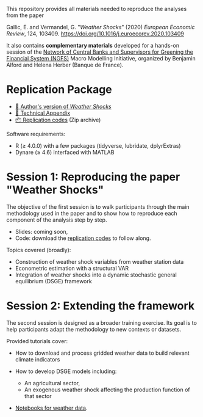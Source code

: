 This repository provides all materials needed to reproduce the analyses from the paper

Gallic, E. and Vermandel, G. "*Weather Shocks*" (2020)
_European Economic Review_, 124, 103409.
<https://doi.org/10.1016/j.euroecorev.2020.103409>

It also contains **complementary materials** developed for a hands-on session of the
[Network of Central Banks and Supervisors for Greening the Financial System (NGFS)](https://www.ngfs.net/en)
Macro Modelling Initiative, organized by Benjamin Alford and Helena Herber 
(Banque de France).


# Replication Package

- [📕 Author's version of _Weather Shocks_](paper/Gallic_Vermandel-Weather_Shocks_2020.pdf)
- [📝 Technical Appendix](paper/Technical-Appendix.pdf)
- [📦 Replication codes](https://github.com/3wen/weathershocks/raw/main/paper/codes_weather_shocks.zip) (Zip archive)

Software requirements:

- R (≥ 4.0.0) with a few packages (tidyverse, lubridate, dplyrExtras)
- Dynare (≥ 4.6) interfaced with MATLAB

# Session 1: Reproducing the paper "Weather Shocks"

The objective of the first session is to walk participants through the main 
methodology used in the paper and to show how to reproduce each component of the 
analysis step by step.

- Slides: coming soon,
- Code: download the [replication codes](paper/codes_weather_shocks.zip) to
  follow along.

Topics covered (broadly):

- Construction of weather shock variables from weather station data
- Econometric estimation with a structural VAR
- Integration of weather shocks into a dynamic stochastic general equilibrium 
  (DSGE) framework

# Session 2: Extending the framework

The second session is designed as a broader training exercise.
Its goal is to help participants adapt the methodology to new contexts or datasets.

Provided tutorials cover:

- How to download and process gridded weather data to build relevant climate indicators
- How to develop DSGE models including:

  - An agricultural sector,
  - An exogenous weather shock affecting the production function of that sector

- [Notebooks for weather data](https://3wen.github.io/weathershocks).
